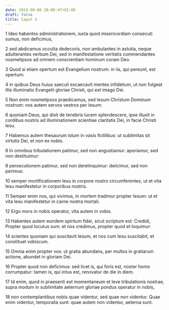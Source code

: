 ```yaml
---
date: 2024-09-06 20:00:47+02:00
draft: false
title: Caput 4
---
```





1 Ideo habentes administrationem, iuxta quod misericordiam consecuti sumus, non deficimus,

2 sed abdicamus occulta dedecoris, non ambulantes in astutia, neque adulterantes verbum Dei, sed in manifestatione veritatis commendantes nosmetipsos ad omnem conscientiam hominum coram Deo.

3 Quod si etiam opertum est Evangelium nostrum: in iis, qui pereunt, est opertum:

4 in quibus Deus huius saeculi excaecavit mentes infidelium, ut non fulgeat illis illuminatio Evangelii gloriae Christi, qui est imago Dei.

5 Non enim nosmetipsos praedicamus, sed Iesum Christum Dominum nostrum: nos autem servos vestros per Iesum:

6 quoniam Deus, qui dixit de tenebris lucem splendescere, ipse illuxit in cordibus nostris ad illuminationem scientiae claritatis Dei, in facie Christi Iesu.

7 Habemus autem thesaurum istum in vasis fictilibus: ut sublimitas sit virtutis Dei, et non ex nobis.

8 In omnibus tribulationem patimur, sed non angustiamur: aporiamur, sed non destituimur:

9 persecutionem patimur, sed non derelinquimur: deiicimur, sed non perimus:

10 semper mortificationem Iesu in corpore nostro circumferentes, ut et vita Iesu manifestetur in corporibus nostris.

11 Semper enim nos, qui vivimus, in mortem tradimur propter Iesum: ut et vita Iesu manifestetur in carne nostra mortali.

12 Ergo mors in nobis operatur, vita autem in vobis.

13 Habentes autem eundem spiritum fidei, sicut scriptum est: Credidi, Propter quod locutus sum: et nos credimus, propter quod et loquimur:

14 scientes quoniam qui suscitavit Iesum, et nos cum Iesu suscitabit, et constituet vobiscum.

15 Omnia enim propter vos: ut gratia abundans, per multos in gratiarum actione, abundet in gloriam Dei.

16 Propter quod non deficimus: sed licet is, qui foris est, noster homo corrumpatur: tamen is, qui intus est, renovatur de die in diem.

17 Id enim, quod in praesenti est momentaneum et leve tribulationis nostrae, supra modum in sublimitate aeternum gloriae pondus operatur in nobis,

18 non contemplantibus nobis quae videntur, sed quae non videntur. Quae enim videntur, temporalia sunt: quae autem non videntur, aeterna sunt.

